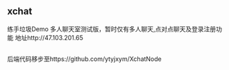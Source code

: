 ## xchat
练手垃圾Demo
多人聊天室测试版，暂时仅有多人聊天,点对点聊天及登录注册功能
地址http://47.103.201.65

## 
后端代码移步至https://github.com/ytyjxym/XchatNode
